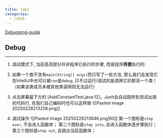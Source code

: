 ```yaml
---
title: lab2
categories:
  - cs61b
---
```

[Debugging-guide](https://sp21.datastructur.es/materials/guides/debugging-guide.html)

## Debug 
---
1. 调试模式下, 当前高亮部分并非程序已执行的步骤, 而是程序**将要**执行的.

2. 如果一个类不含有`main(String[] args)`而只写了一些方法, 那么我们会发现它在IntelliJ中也可以被`run`或`debug`, 只不过运行/调试的是调用它的那另一个类！（如果该类成员未被其他类调用则无法运行）

3. 点击屏幕最下方的 [AddConstantTest.java:12]，Junit会自动跳转到测试出错的代码行, 在我们自己编码时也可以这样做   ![[Pasted image 20250228213258.png]]

4. 调试操作 ![[Pasted image 20250228213646.png|60]]
	第一个图标是`step over`, 不会进入函数体；
	第二个图标是`step into`, 会进入函数体逐步骤执行；
	第三个图标是`step out`, 会跳出当前函数体；
